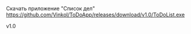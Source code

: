 Скачать приложение "Список дел"
https://github.com/Vinkol/ToDoApp/releases/download/v1.0/ToDoList.exe

v1.0
